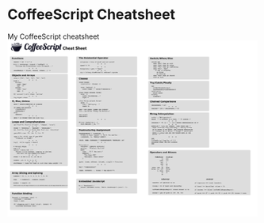 # CoffeeScript Cheatsheet
My CoffeeScript cheatsheet
![PNG format](/coffeescript_cheat_sheet.png?raw=true "Coffeescript cheatsheet")
